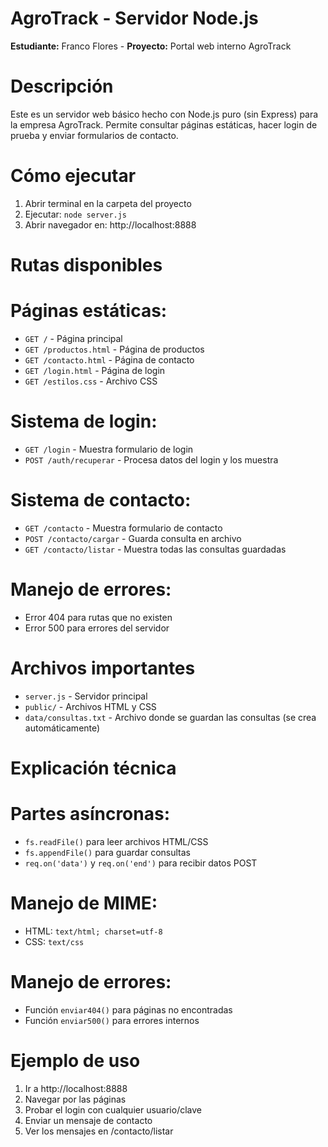 # AgroTrack - Servidor Node.js

**Estudiante:** Franco Flores - 
**Proyecto:** Portal web interno AgroTrack

# Descripción
Este es un servidor web básico hecho con Node.js puro (sin Express) para la empresa AgroTrack. Permite consultar páginas estáticas, hacer login de prueba y enviar formularios de contacto.

# Cómo ejecutar
1. Abrir terminal en la carpeta del proyecto
2. Ejecutar: `node server.js`
3. Abrir navegador en: http://localhost:8888

# Rutas disponibles

# Páginas estáticas:
- `GET /` - Página principal
- `GET /productos.html` - Página de productos
- `GET /contacto.html` - Página de contacto
- `GET /login.html` - Página de login
- `GET /estilos.css` - Archivo CSS

# Sistema de login:
- `GET /login` - Muestra formulario de login
- `POST /auth/recuperar` - Procesa datos del login y los muestra

# Sistema de contacto:
- `GET /contacto` - Muestra formulario de contacto
- `POST /contacto/cargar` - Guarda consulta en archivo
- `GET /contacto/listar` - Muestra todas las consultas guardadas

# Manejo de errores:
- Error 404 para rutas que no existen
- Error 500 para errores del servidor

# Archivos importantes
- `server.js` - Servidor principal
- `public/` - Archivos HTML y CSS
- `data/consultas.txt` - Archivo donde se guardan las consultas (se crea automáticamente)

# Explicación técnica

# Partes asíncronas:
- `fs.readFile()` para leer archivos HTML/CSS
- `fs.appendFile()` para guardar consultas
- `req.on('data')` y `req.on('end')` para recibir datos POST

# Manejo de MIME:
- HTML: `text/html; charset=utf-8`
- CSS: `text/css`

# Manejo de errores:
- Función `enviar404()` para páginas no encontradas
- Función `enviar500()` para errores internos

# Ejemplo de uso
1. Ir a http://localhost:8888
2. Navegar por las páginas
3. Probar el login con cualquier usuario/clave
4. Enviar un mensaje de contacto
5. Ver los mensajes en /contacto/listar
